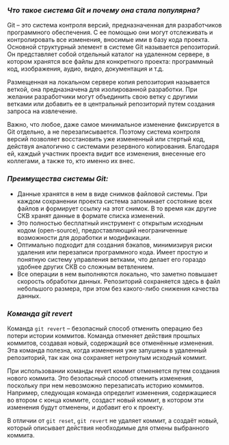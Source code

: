 ### _Что такое система Git и почему она стала популярна?_
Git – это система контроля версий, предназначенная для разработчиков программного обеспечения. С ее помощью они могут отслеживать и контролировать все изменения, вносимые ими в базу кода проекта. Основной структурный элемент в системе Git называется репозиторий. Он представляет собой отдельный каталог на удаленном сервере, в котором хранятся все файлы для конкретного проекта: программный код, изображения, аудио, видео, документация и т.д.

Размещенная на локальном сервере копия репозитория называется веткой, она предназначена для изолированной разработки. При желании разработчики могут объединить свою ветку с другими ветками или добавить ее в центральный репозиторий путем создания запроса на извлечение.

Важно, что любое, даже самое минимальное изменение фиксируется в Git отдельно, а не перезаписывается. Поэтому система контроля версий позволяет восстановить уже измененный или стертый код, действуя аналогично с системами резервного копирования. Благодаря ей, каждый участник проекта видит все изменения, внесенные его коллегами, а также то, кто именно их внес.
### _Преимущества системы Git:_

* Данные хранятся в нем в виде снимков файловой системы. При каждом сохранении проекта система запоминает состояние всех файлов и формирует ссылку на этот снимок. В то время как другие СКВ хранят данные в формате списка изменений.
* Это полностью бесплатный инструмент с открытым исходным кодом (open-source), предоставляющий неограниченные возможности для доработки и модификации.
* Оптимально подходит для создания бэкапов, минимизируя риски удаления или перезаписи программного кода.
Имеет простую и понятную систему управления ветками, что делает его гораздо удобнее других СКВ со сложным ветвлением.
* Все операции в нем выполняются локально, что заметно повышает скорость обработки данных. Репозиторий сохраняется здесь в файл небольшого размера, при этом без какого-либо снижения качества данных.
### _Команда git revert_
Команда ```git revert``` – безопасный способ отменить операцию без потери истории коммитов. Команда отменяет действия прошлых коммитов, создавая новый, содержащий все отменённые изменения. Эта команда полезна, когда изменения уже запушены в удаленный репозиторий, так как она сохраняет нетронутым исходный коммит.

При использовании команды revert коммит отменяется путем создания нового коммита. Это безопасный способ отменить изменения, поскольку при нем невозможно перезаписать историю коммитов. Например, следующая команда определит изменения, содержащиеся во втором с конца коммите, создаст новый коммит, в котором эти изменения будут отменены, и добавит его к проекту.

В отличии от ```git reset```, ```git revert``` не удаляет коммит, а создаёт новый, который описывает действия необходимые для отмены выбранного коммита.